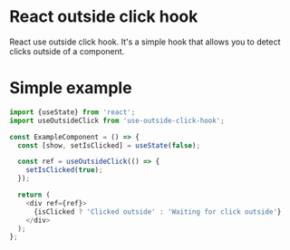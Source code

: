 # React outside click hook

React use outside click hook. It's a simple hook that allows you to detect clicks outside of a component.

# Simple example

```js
import {useState} from 'react';
import useOutsideClick from 'use-outside-click-hook';

const ExampleComponent = () => {
  const [show, setIsClicked] = useState(false);

  const ref = useOutsideClick(() => {
    setIsClicked(true);
  });

  return (
    <div ref={ref}>
      {isClicked ? 'Clicked outside' : 'Waiting for click outside'}
    </div>
  );
};
```
